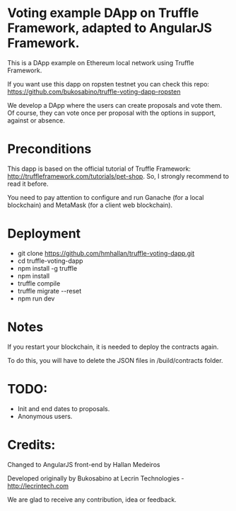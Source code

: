 # Voting example DApp on Truffle Framework, adapted to AngularJS Framework.

This is a DApp example on Ethereum local network using Truffle Framework.

If you want use this dapp on ropsten testnet you can check this repo: https://github.com/bukosabino/truffle-voting-dapp-ropsten

We develop a DApp where the users can create proposals and vote them. Of course, they can vote once per proposal with the options in support, against or absence.


# Preconditions

This dapp is based on the official tutorial of Truffle Framework: http://truffleframework.com/tutorials/pet-shop. So, I strongly recommend to read it before.

You need to pay attention to configure and run Ganache (for a local blockchain) and MetaMask (for a client web blockchain).

# Deployment

* git clone https://github.com/hmhallan/truffle-voting-dapp.git
* cd truffle-voting-dapp
* npm install -g truffle
* npm install
* truffle compile
* truffle migrate --reset
* npm run dev

# Notes

If you restart your blockchain, it is needed to deploy the contracts again.

To do this, you will have to delete the JSON files in /build/contracts folder.

# TODO:

* Init and end dates to proposals.
* Anonymous users.

# Credits:

Changed to AngularJS front-end by Hallan Medeiros

Developed originally by Bukosabino at Lecrin Technologies - http://lecrintech.com

We are glad to receive any contribution, idea or feedback.

